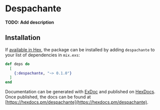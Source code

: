 # Despachante

**TODO: Add description**

## Installation

If [available in Hex](https://hex.pm/docs/publish), the package can be installed
by adding `despachante` to your list of dependencies in `mix.exs`:

```elixir
def deps do
  [
    {:despachante, "~> 0.1.0"}
  ]
end
```

Documentation can be generated with [ExDoc](https://github.com/elixir-lang/ex_doc)
and published on [HexDocs](https://hexdocs.pm). Once published, the docs can
be found at [https://hexdocs.pm/despachante](https://hexdocs.pm/despachante).

